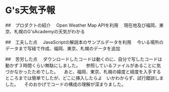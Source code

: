 # G's天気予報


##　プロダクトの紹介
　Open Weather Map APIを利用
　現在地及び福岡、東京、札幌のG'sAcademyの天気がわかる


##　工夫した点
　JavaScriptの解説本のサンプルデータを利用
　今いる場所のデータまで写経で作成、福岡、東京、札幌のデータを追加
　


##　苦労した点
　ダウンロードしたコードは動くのに、自分で写したコードは動かず３時間くらい無駄にしました。
　参照しているファイルがあることに気づかなかったためでした。
　あと、福岡、東京、札幌の緯度と経度を入手するところまでは簡単でしたが、どこに挿入したらよ　いかわからず、試行錯誤しました。
　そのおかげでコードの構成の理解が深まりました。